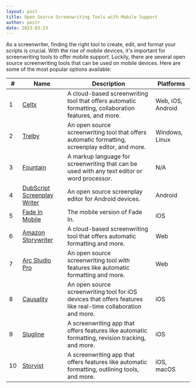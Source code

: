 ```yaml
---
layout: post
title: Open Source Screenwriting Tools with Mobile Support
author: postr
date: 2023-03-23
---
```


As a screenwriter, finding the right tool to create, edit, and format your scripts is crucial. With the rise of mobile devices, it's important for screenwriting tools to offer mobile support. Luckily, there are several open source screenwriting tools that can be used on mobile devices. Here are some of the most popular options available: 

| # | Name | Description | Platforms |
|---|------|-------------|-----------|
| 1 | [Celtx](https://www.celtx.com/) | A cloud-based screenwriting tool that offers automatic formatting, collaboration features, and more. | Web, iOS, Android |
| 2 | [Trelby](https://www.trelby.org/) | An open source screenwriting tool that offers automatic formatting, screenplay editor, and more. | Windows, Linux |
| 3 | [Fountain](https://fountain.io/) | A markup language for screenwriting that can be used with any text editor or word processor. | N/A |
| 4 | [DubScript Screenplay Writer](http://www.dubscript.com/) | An open source screenplay editor for Android devices. | Android |
| 5 | [Fade In Mobile](https://www.fadeinpro.com/page.pl?content=mobile) | The mobile version of Fade In. | iOS |
| 6 | [Amazon Storywriter](https://storywriter.amazon.com/) | A cloud-based screenwriting tool that offers automatic formatting and more. | Web |
| 7 | [Arc Studio Pro](https://www.arcstudiopro.com/) | An open source screenwriting tool with features like automatic formatting and more. | Web |
| 8 | [Causality](https://www.happenstance.co/causality.html) | An open source screenwriting tool for iOS devices that offers features like real-time collaboration and more. | iOS |
| 9 | [Slugline](https://slugline.co/) | A screenwriting app that offers features like automatic formatting, revision tracking, and more. | iOS |
| 10 | [Storyist](https://storyist.com/) | A screenwriting app that offers features like automatic formatting, outlining tools, and more. | iOS, macOS |
